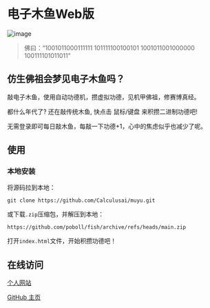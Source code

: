 # 电子木鱼Web版

![image](https://images.hoshinoai.xin/web/muyu.webp)
> 佛曰：“1001011000111111 101111100100101 1001011001000000 100111101011011”

## 仿生佛祖会梦见电子木鱼吗？

敲电子木鱼，使用自动功德机，攒虚拟功德，见机甲佛祖，修赛博真经。

都什么年代了? 还在敲传统木鱼, 快点击 鼠标/键盘 来积攒二进制功德吧!


无需登录即可每日敲木鱼，每敲一下功德+1，心中的焦虑似乎也减少了呢。




## 使用

### 本地安装

将源码拉到本地：

```
git clone https://github.com/Calculusai/muyu.git
```

或下载`.zip`压缩包，并解压到本地：

```
https://github.com/poboll/fish/archive/refs/heads/main.zip
```

打开`index.html`文件，开始积攒功德吧！

## 在线访问

[个人网站](https://muyu.hoshinoai.xin)

[GitHub 主页](https://github.com/Calculusai)